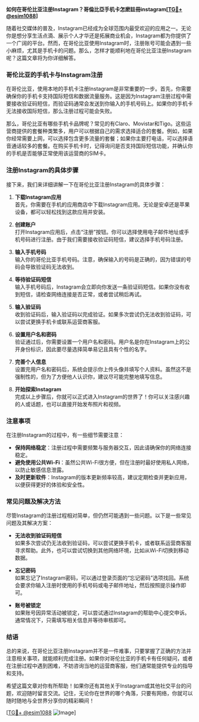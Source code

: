 **如何在哥伦比亚注册Instagram？哥倫比亞手机卡怎麽註冊instagram[[TG💪+ @esim1088](https://t.me/s/esim1088)]**

随着社交媒体的普及，Instagram已经成为全球范围内最受欢迎的应用之一。无论你是想分享生活点滴、展示个人才华还是拓展商业机会，Instagram都为你提供了一个广阔的平台。然而，在哥伦比亚使用Instagram时，注册账号可能会遇到一些小麻烦，尤其是手机卡的问题。那么，怎样才能顺利地在哥伦比亚注册Instagram呢？这篇文章将为你详细解答。

### 哥伦比亚的手机卡与Instagram注册

在哥伦比亚，使用本地的手机卡注册Instagram是非常重要的一步。首先，你需要确保你的手机卡支持国际短信和数据流量服务。这是因为Instagram注册过程中需要接收验证码短信，而验证码通常会发送到你输入的手机号码上。如果你的手机卡无法接收国际短信，那么注册过程可能会失败。

那么，哥伦比亚有哪些手机卡品牌呢？常见的有Claro、Movistar和Tigo。这些运营商提供的套餐种类繁多，用户可以根据自己的需求选择适合的套餐。例如，如果你经常需要上网，可以选择包含更多流量的套餐；如果你主要打电话，可以选择语音通话较多的套餐。在购买手机卡时，记得询问是否支持国际短信功能，并确认你的手机是否能够正常使用该运营商的SIM卡。

### 注册Instagram的具体步骤

接下来，我们来详细讲解一下在哥伦比亚注册Instagram的具体步骤：

1. **下载Instagram应用**  
   首先，你需要在手机的应用商店中下载Instagram应用。无论是安卓还是苹果设备，都可以轻松找到这款应用并安装。

2. **创建账户**  
   打开Instagram应用后，点击“注册”按钮。你可以选择使用电子邮件地址或手机号码进行注册。由于我们需要接收验证码短信，建议选择手机号码注册。

3. **输入手机号码**  
   输入你的哥伦比亚手机号码。注意，确保输入的号码是正确的，因为错误的号码会导致验证码无法收到。

4. **等待验证码短信**  
   输入手机号码后，Instagram会立即向你发送一条验证码短信。如果你没有收到短信，请检查网络连接是否正常，或者尝试稍后再试。

5. **输入验证码**  
   收到验证码后，输入验证码以完成验证。如果多次尝试仍无法收到验证码，可以尝试更换手机卡或联系运营商客服。

6. **设置用户名和密码**  
   验证通过后，你需要设置一个用户名和密码。用户名是你在Instagram上的公开身份标识，因此要尽量选择简单易记且具有个性的名字。

7. **完善个人信息**  
   设置完用户名和密码后，系统会提示你上传头像并填写个人资料。虽然这不是强制性的，但为了方便他人认识你，建议尽可能完整地填写信息。

8. **开始探索Instagram**  
   完成以上步骤后，你就可以正式进入Instagram的世界了！你可以关注感兴趣的人或话题，也可以直接开始发布照片和视频。

### 注意事项

在注册Instagram的过程中，有一些细节需要注意：

- **保持网络稳定**：注册过程中需要频繁与服务器交互，因此请确保你的网络连接稳定。
- **避免使用公共Wi-Fi**：虽然公共Wi-Fi很方便，但在注册时最好使用私人网络，以防止敏感信息泄露。
- **及时更新软件**：Instagram的版本更新频率较高，建议定期检查并更新应用，以便获得更好的体验和安全性。

### 常见问题及解决方法

尽管Instagram的注册过程相对简单，但仍然可能遇到一些问题。以下是一些常见问题及其解决方案：

- **无法收到验证码短信**  
  如果多次尝试仍无法收到验证码，可以尝试更换手机卡，或者联系运营商客服寻求帮助。此外，也可以尝试切换到其他网络环境，比如从Wi-Fi切换到移动数据。

- **忘记密码**  
  如果忘记了Instagram密码，可以通过登录页面的“忘记密码”选项找回。系统会要求你输入注册时使用的手机号码或电子邮件地址，然后按照提示操作即可。

- **账号被锁定**  
  如果账号因异常活动被锁定，可以尝试通过Instagram的帮助中心提交申诉。通常情况下，只需填写相关信息并等待审核即可。

### 结语

总的来说，在哥伦比亚注册Instagram并不是一件难事，只要掌握了正确的方法并注意相关事项，就能顺利完成注册。如果你对哥伦比亚的手机卡有任何疑问，或者在注册过程中遇到困难，不妨咨询当地的运营商客服，他们通常能提供专业的指导和支持。

希望这篇文章对你有所帮助！如果你还有其他关于Instagram或其他社交平台的问题，欢迎随时留言交流。记住，无论你在世界的哪个角落，只要有网络，你就可以随时随地与全世界分享你的精彩瞬间！

[[TG💪+ @esim1088](https://t.me/s/esim1088) ![Image](https://i.postimg.cc/4NQfJmqS/Snipaste-2025-05-13-00-14-12.png)]